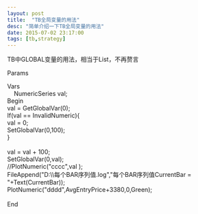 ```yaml
---
layout: post
title:  "TB全局变量的用法"
desc: "简单介绍一下TB全局变量的用法"
date: 2015-07-02 23:17:00
tags: [tb,strategy]
---
```

<p>
	TB中GLOBAL变量的用法，相当于List，不再赘言
</p>
<p>
	Params
</p>
Vars &nbsp;&nbsp;<br />
&nbsp; &nbsp; NumericSeries val;<br />
Begin<br />
val = GetGlobalVar(0);<br />
If(val == InvalidNumeric){<br />
val = 0;<br />
SetGlobalVar(0,100);<br />
}<br />
<br />
val = val + 100;<br />
SetGlobalVar(0,val);<br />
//PlotNumeric("cccc",val );<br />
FileAppend("D:\\每个BAR序列值.log","每个BAR序列值CurrentBar = "+Text(CurrentBar));<br />
PlotNumeric("dddd",AvgEntryPrice+3380,0,Green);<br />
<br />
End<br />
<div>
	<br />
</div>